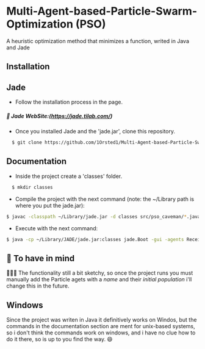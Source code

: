 
# Multi-Agent-based-Particle-Swarm-Optimization (PSO)

A heuristic optimization method that minimizes a function, writed in Java and Jade


## Installation

 
## Jade
- Follow the installation process in the page.
##### 🔗 Jade WebSite:(https://jade.tilab.com/)

* Once you installed Jade and the 'jade.jar', clone this repository.
```bash
  $ git clone https://github.com/1Orsted1/Multi-Agent-based-Particle-Swarm-Optimization-PSO.git
```

## Documentation

- Inside the project create a 'classes' folder.

```bash
  $ mkdir classes
```

- Compile the project with the next command (note: the ~/Library path is where you put the jade.jar):

```bash
$ javac -classpath ~/Library/jade.jar -d classes src/pso_caveman/*.java src/math_caveman/*.java
```

- Execute with the next command:

```bash
$ java -cp ~/Library/JADE/jade.jar:classes jade.Boot -gui -agents Receiver:pso_caveman.PositionMatrix
```


## 🧠  To have in mind 

🧑🏽‍💻 The functionality still a bit sketchy, so once the project runs you must manually add the Particle agets with a *name* and their *initial population* i'll change this in the future. 


## Windows

Since the project was writen in Java it definitively works on Windos, but the commands in the documentation section are ment for unix-based systems, so i don't think the commands work on windows, and i have no clue how to do it there, so is up to you find the way. 😄 


